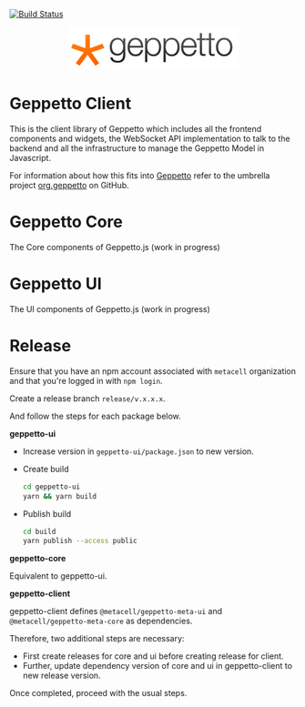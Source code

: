[![Build Status](https://travis-ci.org/openworm/org.geppetto.frontend.png?branch=master)](https://travis-ci.org/openworm/org.geppetto.frontend)

<p align="center">
  <img src="https://github.com/tarelli/bucket/blob/master/geppetto%20logo.png?raw=true" alt="Geppetto logo"/>
</p>

# Geppetto Client

This is the client library of Geppetto which includes all the frontend components and widgets, the WebSocket API implementation to talk to the backend and all the infrastructure to manage the Geppetto Model in Javascript.

For information about how this fits into [Geppetto](http://www.geppetto.org/) refer to the umbrella project [org.geppetto](https://github.com/openworm/org.geppetto) on GitHub.

# Geppetto Core

The Core components of Geppetto.js (work in progress)

# Geppetto UI

The UI components of Geppetto.js (work in progress)

# Release

Ensure that you have an npm account associated with `metacell` organization and that you're logged in with `npm login`.

Create a release branch `release/v.x.x.x`.

And follow the steps for each package below.

**geppetto-ui**

* Increase version in `geppetto-ui/package.json` to new version.
* Create build

  ```bash
  cd geppetto-ui
  yarn && yarn build
  ```
* Publish build
  
  ```bash
  cd build
  yarn publish --access public
  ```

**geppetto-core**

Equivalent to geppetto-ui.


**geppetto-client**

geppetto-client defines `@metacell/geppetto-meta-ui` and `@metacell/geppetto-meta-core` as dependencies.

Therefore, two additional steps are necessary:
* First create releases for core and ui before creating release for client.
* Further, update dependency version of core and ui in geppetto-client to new release version.

Once completed, proceed with the usual steps.

   
